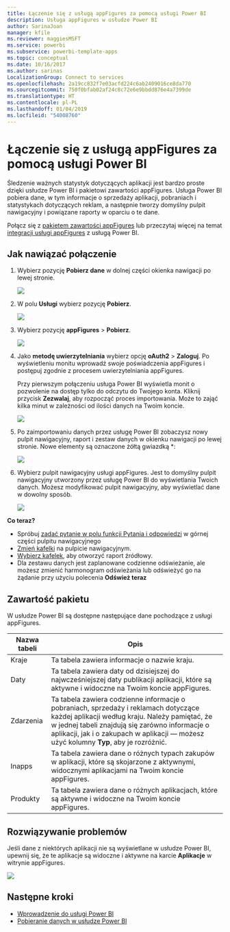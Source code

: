 ```yaml
---
title: Łączenie się z usługą appFigures za pomocą usługi Power BI
description: Usługa appFigures w usłudze Power BI
author: SarinaJoan
manager: kfile
ms.reviewer: maggiesMSFT
ms.service: powerbi
ms.subservice: powerbi-template-apps
ms.topic: conceptual
ms.date: 10/16/2017
ms.author: sarinas
LocalizationGroup: Connect to services
ms.openlocfilehash: 2a19cc832f7e03acfd224c6ab2409016ce8da770
ms.sourcegitcommit: 750f0bfab02af24c8c72e6e9bbdd876e4a7399de
ms.translationtype: HT
ms.contentlocale: pl-PL
ms.lasthandoff: 01/04/2019
ms.locfileid: "54008760"
---
```

# <a name="connect-to-appfigures-with-power-bi"></a>Łączenie się z usługą appFigures za pomocą usługi Power BI
Śledzenie ważnych statystyk dotyczących aplikacji jest bardzo proste dzięki usłudze Power BI i pakietowi zawartości appFigures. Usługa Power BI pobiera dane, w tym informacje o sprzedaży aplikacji, pobraniach i statystykach dotyczących reklam, a następnie tworzy domyślny pulpit nawigacyjny i powiązane raporty w oparciu o te dane.

Połącz się z [pakietem zawartości appFigures](https://app.powerbi.com/getdata/services/appfigures) lub przeczytaj więcej na temat [integracji usługi appFigures](https://powerbi.microsoft.com/integrations/appfigures) z usługą Power BI.

## <a name="how-to-connect"></a>Jak nawiązać połączenie
1. Wybierz pozycję **Pobierz dane** w dolnej części okienka nawigacji po lewej stronie.
   
   ![](media/service-connect-to-appfigures/pbi_getdata.png)
2. W polu **Usługi** wybierz pozycję **Pobierz**.
   
   ![](media/service-connect-to-appfigures/pbi_getservices.png)
3. Wybierz pozycję **appFigures** \> **Pobierz**.
   
   ![](media/service-connect-to-appfigures/appfigures.png)
4. Jako **metodę uwierzytelniania** wybierz opcję **oAuth2** \> **Zaloguj**. Po wyświetleniu monitu wprowadź swoje poświadczenia appFigures i postępuj zgodnie z procesem uwierzytelniania appFigures.
   
   Przy pierwszym połączeniu usługa Power BI wyświetla monit o pozwolenie na dostęp tylko do odczytu do Twojego konta. Kliknij przycisk **Zezwalaj**, aby rozpocząć proces importowania. Może to zająć kilka minut w zależności od ilości danych na Twoim koncie.
   
   ![](media/service-connect-to-appfigures/appfiguresdoc_06.png)
5. Po zaimportowaniu danych przez usługę Power BI zobaczysz nowy pulpit nawigacyjny, raport i zestaw danych w okienku nawigacji po lewej stronie. Nowe elementy są oznaczone żółtą gwiazdką \*:
   
    ![](media/service-connect-to-appfigures/pbi_appfigures3.png)
6. Wybierz pulpit nawigacyjny usługi appFigures. Jest to domyślny pulpit nawigacyjny utworzony przez usługę Power BI do wyświetlania Twoich danych. Możesz modyfikować pulpit nawigacyjny, aby wyświetlać dane w dowolny sposób.
   
    ![](media/service-connect-to-appfigures/appfiguresdoc_01.png)

**Co teraz?**

* Spróbuj [zadać pytanie w polu funkcji Pytania i odpowiedzi](consumer/end-user-q-and-a.md) w górnej części pulpitu nawigacyjnego
* [Zmień kafelki](service-dashboard-edit-tile.md) na pulpicie nawigacyjnym.
* [Wybierz kafelek](consumer/end-user-tiles.md), aby otworzyć raport źródłowy.
* Dla zestawu danych jest zaplanowane codzienne odświeżanie, ale możesz zmienić harmonogram odświeżania lub odświeżyć go na żądanie przy użyciu polecenia **Odśwież teraz**

## <a name="whats-included"></a>Zawartość pakietu
W usłudze Power BI są dostępne następujące dane pochodzące z usługi appFigures.

| **Nazwa tabeli** | **Opis** |
| --- | --- |
| Kraje |Ta tabela zawiera informacje o nazwie kraju. |
| Daty |Ta tabela zawiera daty od dzisiejszej do najwcześniejszej daty publikacji aplikacji, które są aktywne i widoczne na Twoim koncie appFigures. |
| Zdarzenia |Ta tabela zawiera codzienne informacje o pobraniach, sprzedaży i reklamach dotyczące każdej aplikacji według kraju. Należy pamiętać, że w jednej tabeli znajdują się zarówno informacje o aplikacji, jak i o zakupach w aplikacji — możesz użyć kolumny <strong>Typ</strong>, aby je rozróżnić. |
| Inapps |Ta tabela zawiera dane o różnych typach zakupów w aplikacji, które są skojarzone z aktywnymi, widocznymi aplikacjami na Twoim koncie appFigures. |
| Produkty |Ta tabela zawiera dane o różnych aplikacjach, które są aktywne i widoczne na Twoim koncie appFigures. |

## <a name="troubleshooting"></a>Rozwiązywanie problemów
Jeśli dane z niektórych aplikacji nie są wyświetlane w usłudze Power BI, upewnij się, że te aplikacje są widoczne i aktywne na karcie **Aplikacje** w witrynie appFigures.

![](media/service-connect-to-appfigures/appfiguresdoc_11.png)

## <a name="next-steps"></a>Następne kroki
* [Wprowadzenie do usługi Power BI](service-get-started.md)
* [Pobieranie danych w usłudze Power BI](service-get-data.md)

